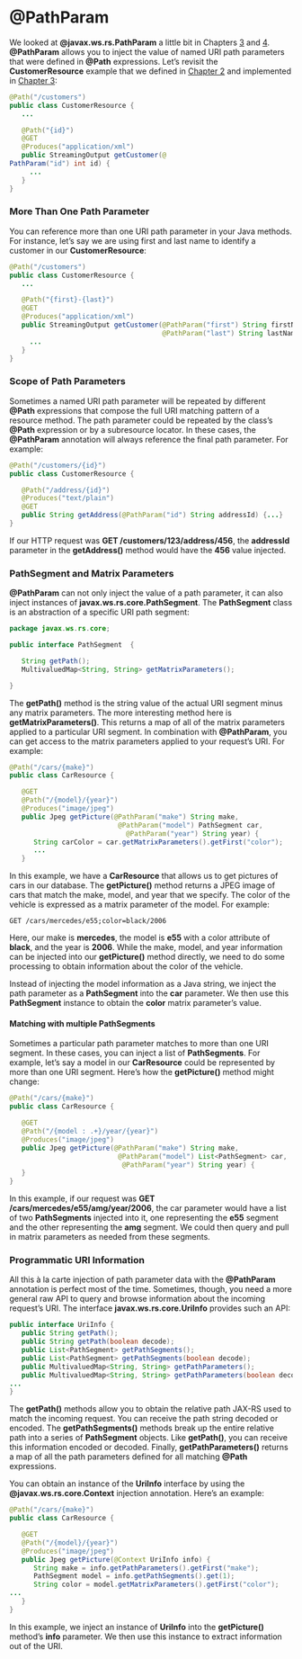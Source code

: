 # @PathParam


We looked at **@javax.ws.rs.PathParam** a little bit in Chapters [3](../chapter3/developing_a_jax_rs_restful_service.md) and [4](../chapter4/subresource_locators.md). **@PathParam** allows you to inject the value of named URI path parameters that were defined in **@Path** expressions. Let’s revisit the **CustomerResource** example that we defined in [Chapter 2](../chapter2/designing_restful_services.md) and implemented in [Chapter 3](../chapter3/developing_a_jax_rs_restful_service.md):


```Java
@Path("/customers")
public class CustomerResource {
   ...

   @Path("{id}")
   @GET
   @Produces("application/xml")
   public StreamingOutput getCustomer(@
PathParam("id") int id) {
     ...
   }
}
```


### More Than One Path Parameter


You can reference more than one URI path parameter in your Java methods. For instance, let’s say we are using first and last name to identify a customer in our **CustomerResource**:

```Java
@Path("/customers")
public class CustomerResource {
   ...

   @Path("{first}-{last}")
   @GET
   @Produces("application/xml")
   public StreamingOutput getCustomer(@PathParam("first") String firstName,
                                      @PathParam("last") String lastName) {
     ...
   }
}
```


### Scope of Path Parameters


Sometimes a named URI path parameter will be repeated by different **@Path** expressions that compose the full URI matching pattern of a resource method. The path parameter could be repeated by the class’s **@Path** expression or by a subresource locator. In these cases, the **@PathParam** annotation will always reference the final path parameter. For example:


```Java
@Path("/customers/{id}")
public class CustomerResource {

   @Path("/address/{id}")
   @Produces("text/plain")
   @GET
   public String getAddress(@PathParam("id") String addressId) {...}
}
```


If our HTTP request was **GET /customers/123/address/456**, the **addressId** parameter in the **getAddress()** method would have the **456** value injected.


### PathSegment and Matrix Parameters


**@PathParam** can not only inject the value of a path parameter, it can also inject instances of **javax.ws.rs.core.PathSegment**. The **PathSegment** class is an abstraction of a specific URI path segment:


```Java
package javax.ws.rs.core;

public interface PathSegment  {

   String getPath();
   MultivaluedMap<String, String> getMatrixParameters();

}
```


The **getPath()** method is the string value of the actual URI segment minus any matrix parameters. The more interesting method here is **getMatrixParameters()**. This returns a map of all of the matrix parameters applied to a particular URI segment. In combination with **@PathParam**, you can get access to the matrix parameters applied to your request’s URI. For example:


```Java
@Path("/cars/{make}")
public class CarResource {

   @GET
   @Path("/{model}/{year}")
   @Produces("image/jpeg")
   public Jpeg getPicture(@PathParam("make") String make,
                           @PathParam("model") PathSegment car,
                             @PathParam("year") String year) {
      String carColor = car.getMatrixParameters().getFirst("color");
      ...
   }
```


In this example, we have a **CarResource** that allows us to get pictures of cars in our database. The **getPicture()** method returns a JPEG image of cars that match the make, model, and year that we specify. The color of the vehicle is expressed as a matrix parameter of the model. For example:


```
GET /cars/mercedes/e55;color=black/2006
```


Here, our make is **mercedes**, the model is **e55** with a color attribute of **black**, and the year is **2006**. While the make, model, and year information can be injected into our **getPicture()** method directly, we need to do some processing to obtain information about the color of the vehicle.


Instead of injecting the model information as a Java string, we inject the path parameter as a **PathSegment** into the **car** parameter. We then use this **PathSegment** instance to obtain the **color** matrix parameter’s value.


#### Matching with multiple PathSegments


Sometimes a particular path parameter matches to more than one URI segment. In these cases, you can inject a list of **PathSegments**. For example, let’s say a model in our **CarResource** could be represented by more than one URI segment. Here’s how the **getPicture()** method might change:


```Java
@Path("/cars/{make}")
public class CarResource {

   @GET
   @Path("/{model : .+}/year/{year}")
   @Produces("image/jpeg")
   public Jpeg getPicture(@PathParam("make") String make,
                           @PathParam("model") List<PathSegment> car,
                            @PathParam("year") String year) {
   }
}
```


In this example, if our request was **GET /cars/mercedes/e55/amg/year/2006**, the car parameter would have a list of two **PathSegments** injected into it, one representing the **e55** segment and the other representing the **amg** segment. We could then query and pull in matrix parameters as needed from these segments.


### Programmatic URI Information


All this à la carte injection of path parameter data with the **@PathParam** annotation is perfect most of the time. Sometimes, though, you need a more general raw API to query and browse information about the incoming request’s URI. The interface **javax.ws.rs.core.UriInfo** provides such an API:


```Java
public interface UriInfo {
   public String getPath();
   public String getPath(boolean decode);
   public List<PathSegment> getPathSegments();
   public List<PathSegment> getPathSegments(boolean decode);
   public MultivaluedMap<String, String> getPathParameters();
   public MultivaluedMap<String, String> getPathParameters(boolean decode);
...
}
```


The **getPath()** methods allow you to obtain the relative path JAX-RS used to match the incoming request. You can receive the path string decoded or encoded. The **getPathSegments()** methods break up the entire relative path into a series of **PathSegment** objects. Like **getPath()**, you can receive this information encoded or decoded. Finally, **getPathParameters()** returns a map of all the path parameters defined for all matching **@Path** expressions.


You can obtain an instance of the **UriInfo** interface by using the **@javax.ws.rs.core.Context** injection annotation. Here’s an example:


```Java
@Path("/cars/{make}")
public class CarResource {

   @GET
   @Path("/{model}/{year}")
   @Produces("image/jpeg")
   public Jpeg getPicture(@Context UriInfo info) {
      String make = info.getPathParameters().getFirst("make");
      PathSegment model = info.getPathSegments().get(1);
      String color = model.getMatrixParameters().getFirst("color");
...
   }
}
```

In this example, we inject an instance of **UriInfo** into the **getPicture()** method’s **info** parameter. We then use this instance to extract information out of the URI.






















